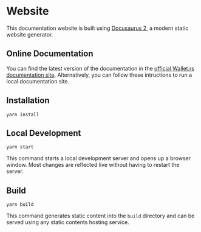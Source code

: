 # Website

This documentation website is built using [Docusaurus 2](https://docusaurus.io/), a modern static website generator.

## Online Documentation

You can find the latest version of the documentation in the [official Wallet.rs documentation site](https://wallet-lib.docs.iota.org/docs/).  Alternatively, you can follow these intructions to run a local documentation site. 

## Installation

```console
yarn install
```

## Local Development

```console
yarn start
```

This command starts a local development server and opens up a browser window. Most changes are reflected live without having to restart the server.

## Build

```console
yarn build
```

This command generates static content into the `build` directory and can be served using any static contents hosting service.

